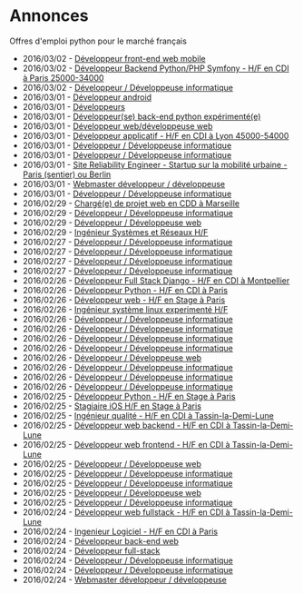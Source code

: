 # Annonces

Offres d'emploi python pour le marché français

* 2016/03/02 - [Développeur front-end web mobile](http://pyjobs.fr/job/1364/developpeur-front-end-web-mobile "Développeur front-end web mobile")
* 2016/03/02 - [Développeur Backend Python/PHP Symfony - H/F en CDI à Paris 25000-34000](http://pyjobs.fr/job/1361/developpeur-backend-python-php-symfony-h-f-en-cdi-a-paris-25000-34000 "Développeur Backend Python/PHP Symfony - H/F en CDI à Paris 25000-34000")
* 2016/03/02 - [Développeur / Développeuse informatique](http://pyjobs.fr/job/1363/developpeur-developpeuse-informatique "Développeur / Développeuse informatique")
* 2016/03/01 - [Développeur android](http://pyjobs.fr/job/1354/developpeur-android "Développeur android")
* 2016/03/01 - [Développeurs](http://pyjobs.fr/job/1350/developpeurs "Développeurs")
* 2016/03/01 - [Développeur(se) back-end python expérimenté(e)](http://pyjobs.fr/job/1352/developpeur-se-back-end-python-experimente-e "Développeur(se) back-end python expérimenté(e)")
* 2016/03/01 - [Développeur web/développeuse web](http://pyjobs.fr/job/1351/developpeur-web-developpeuse-web "Développeur web/développeuse web")
* 2016/03/01 - [Développeur applicatif - H/F en CDI à Lyon 45000-54000](http://pyjobs.fr/job/1353/developpeur-applicatif-h-f-en-cdi-a-lyon-45000-54000 "Développeur applicatif - H/F en CDI à Lyon 45000-54000")
* 2016/03/01 - [Développeur / Développeuse informatique](http://pyjobs.fr/job/1360/developpeur-developpeuse-informatique "Développeur / Développeuse informatique")
* 2016/03/01 - [Développeur / Développeuse informatique](http://pyjobs.fr/job/1362/developpeur-developpeuse-informatique "Développeur / Développeuse informatique")
* 2016/03/01 - [Site Reliability Engineer - Startup sur la mobilité urbaine - Paris (sentier) ou Berlin](http://pyjobs.fr/job/1357/site-reliability-engineer-startup-sur-la-mobilite-urbaine-paris-sentier-ou-berlin "Site Reliability Engineer - Startup sur la mobilité urbaine - Paris (sentier) ou Berlin")
* 2016/03/01 - [Webmaster développeur / développeuse](http://pyjobs.fr/job/1356/webmaster-developpeur-developpeuse "Webmaster développeur / développeuse")
* 2016/03/01 - [Développeur / Développeuse informatique](http://pyjobs.fr/job/1358/developpeur-developpeuse-informatique "Développeur / Développeuse informatique")
* 2016/02/29 - [Chargé(e) de projet web en CDD à Marseille](http://pyjobs.fr/job/1349/charge-e-de-projet-web-en-cdd-a-marseille "Chargé(e) de projet web en CDD à Marseille")
* 2016/02/29 - [Développeur / Développeuse informatique](http://pyjobs.fr/job/1348/developpeur-developpeuse-informatique "Développeur / Développeuse informatique")
* 2016/02/29 - [Développeur / Développeuse web](http://pyjobs.fr/job/1355/developpeur-developpeuse-web "Développeur / Développeuse web")
* 2016/02/29 - [Ingénieur Systèmes et Réseaux H/F](http://pyjobs.fr/job/1347/ingenieur-systemes-et-reseaux-h-f "Ingénieur Systèmes et Réseaux H/F")
* 2016/02/27 - [Développeur / Développeuse informatique](http://pyjobs.fr/job/1344/developpeur-developpeuse-informatique "Développeur / Développeuse informatique")
* 2016/02/27 - [Développeur / Développeuse informatique](http://pyjobs.fr/job/1359/developpeur-developpeuse-informatique "Développeur / Développeuse informatique")
* 2016/02/27 - [Développeur / Développeuse informatique](http://pyjobs.fr/job/1345/developpeur-developpeuse-informatique "Développeur / Développeuse informatique")
* 2016/02/27 - [Développeur / Développeuse informatique](http://pyjobs.fr/job/1343/developpeur-developpeuse-informatique "Développeur / Développeuse informatique")
* 2016/02/26 - [Développeur Full Stack Django - H/F en CDI à Montpellier](http://pyjobs.fr/job/1334/developpeur-full-stack-django-h-f-en-cdi-a-montpellier "Développeur Full Stack Django - H/F en CDI à Montpellier")
* 2016/02/26 - [Développeur Python - H/F en CDI à Paris](http://pyjobs.fr/job/1333/developpeur-python-h-f-en-cdi-a-paris "Développeur Python - H/F en CDI à Paris")
* 2016/02/26 - [Développeur web - H/F en Stage à Paris](http://pyjobs.fr/job/1332/developpeur-web-h-f-en-stage-a-paris "Développeur web - H/F en Stage à Paris")
* 2016/02/26 - [Ingénieur système linux experimenté H/F](http://pyjobs.fr/job/1335/ingenieur-systeme-linux-experimente-h-f "Ingénieur système linux experimenté H/F")
* 2016/02/26 - [Développeur / Développeuse informatique](http://pyjobs.fr/job/1337/developpeur-developpeuse-informatique "Développeur / Développeuse informatique")
* 2016/02/26 - [Développeur / Développeuse informatique](http://pyjobs.fr/job/1342/developpeur-developpeuse-informatique "Développeur / Développeuse informatique")
* 2016/02/26 - [Développeur / Développeuse informatique](http://pyjobs.fr/job/1340/developpeur-developpeuse-informatique "Développeur / Développeuse informatique")
* 2016/02/26 - [Développeur / Développeuse informatique](http://pyjobs.fr/job/1339/developpeur-developpeuse-informatique "Développeur / Développeuse informatique")
* 2016/02/26 - [Développeur / Développeuse web](http://pyjobs.fr/job/1336/developpeur-developpeuse-web "Développeur / Développeuse web")
* 2016/02/26 - [Développeur / Développeuse informatique](http://pyjobs.fr/job/1338/developpeur-developpeuse-informatique "Développeur / Développeuse informatique")
* 2016/02/26 - [Développeur / Développeuse informatique](http://pyjobs.fr/job/1341/developpeur-developpeuse-informatique "Développeur / Développeuse informatique")
* 2016/02/26 - [Développeur / Développeuse informatique](http://pyjobs.fr/job/1346/developpeur-developpeuse-informatique "Développeur / Développeuse informatique")
* 2016/02/25 - [Développeur Python - H/F en Stage à Paris](http://pyjobs.fr/job/1325/developpeur-python-h-f-en-stage-a-paris "Développeur Python - H/F en Stage à Paris")
* 2016/02/25 - [Stagiaire iOS H/F en Stage à Paris](http://pyjobs.fr/job/1326/stagiaire-ios-h-f-en-stage-a-paris "Stagiaire iOS H/F en Stage à Paris")
* 2016/02/25 - [Ingénieur qualité - H/F en CDI à Tassin-la-Demi-Lune](http://pyjobs.fr/job/1320/ingenieur-qualite-h-f-en-cdi-a-tassin-la-demi-lune "Ingénieur qualité - H/F en CDI à Tassin-la-Demi-Lune")
* 2016/02/25 - [Développeur web backend - H/F en CDI à Tassin-la-Demi-Lune](http://pyjobs.fr/job/1321/developpeur-web-backend-h-f-en-cdi-a-tassin-la-demi-lune "Développeur web backend - H/F en CDI à Tassin-la-Demi-Lune")
* 2016/02/25 - [Développeur web frontend - H/F en CDI à Tassin-la-Demi-Lune](http://pyjobs.fr/job/1319/developpeur-web-frontend-h-f-en-cdi-a-tassin-la-demi-lune "Développeur web frontend - H/F en CDI à Tassin-la-Demi-Lune")
* 2016/02/25 - [Développeur / Développeuse web](http://pyjobs.fr/job/1324/developpeur-developpeuse-web "Développeur / Développeuse web")
* 2016/02/25 - [Développeur / Développeuse informatique](http://pyjobs.fr/job/1327/developpeur-developpeuse-informatique "Développeur / Développeuse informatique")
* 2016/02/25 - [Développeur / Développeuse informatique](http://pyjobs.fr/job/1331/developpeur-developpeuse-informatique "Développeur / Développeuse informatique")
* 2016/02/25 - [Développeur / Développeuse web](http://pyjobs.fr/job/1322/developpeur-developpeuse-web "Développeur / Développeuse web")
* 2016/02/25 - [Développeur / Développeuse informatique](http://pyjobs.fr/job/1323/developpeur-developpeuse-informatique "Développeur / Développeuse informatique")
* 2016/02/24 - [Développeur web fullstack - H/F en CDI à Tassin-la-Demi-Lune](http://pyjobs.fr/job/1310/developpeur-web-fullstack-h-f-en-cdi-a-tassin-la-demi-lune "Développeur web fullstack - H/F en CDI à Tassin-la-Demi-Lune")
* 2016/02/24 - [Ingenieur Logiciel - H/F en CDI à Paris](http://pyjobs.fr/job/1309/ingenieur-logiciel-h-f-en-cdi-a-paris "Ingenieur Logiciel - H/F en CDI à Paris")
* 2016/02/24 - [Développeur back-end web](http://pyjobs.fr/job/1305/developpeur-back-end-web "Développeur back-end web")
* 2016/02/24 - [Développeur full-stack](http://pyjobs.fr/job/1304/developpeur-full-stack "Développeur full-stack")
* 2016/02/24 - [Développeur / Développeuse informatique](http://pyjobs.fr/job/1330/developpeur-developpeuse-informatique "Développeur / Développeuse informatique")
* 2016/02/24 - [Développeur / Développeuse informatique](http://pyjobs.fr/job/1311/developpeur-developpeuse-informatique "Développeur / Développeuse informatique")
* 2016/02/24 - [Webmaster développeur / développeuse](http://pyjobs.fr/job/1308/webmaster-developpeur-developpeuse "Webmaster développeur / développeuse")

